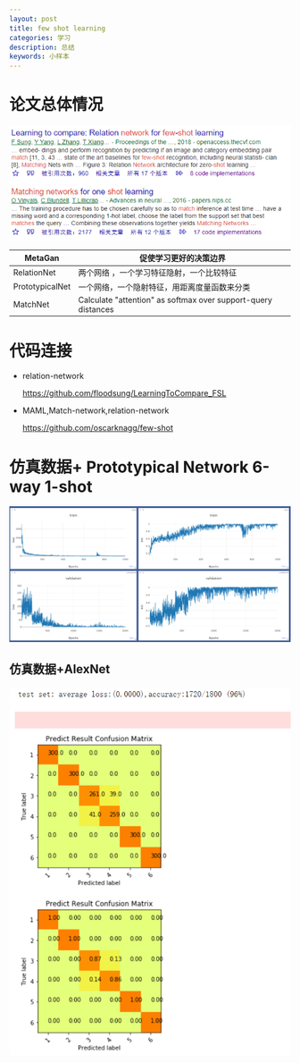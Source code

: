 ```yaml
---
layout: post
title: few shot learning
categories: 学习
description: 总结
keywords: 小样本
---
```


<head>
    <script src="https://cdn.mathjax.org/mathjax/latest/MathJax.js?config=TeX-AMS-MML_HTMLorMML" type="text/javascript"></script>
    <script type="text/x-mathjax-config">
        MathJax.Hub.Config({
            tex2jax: {
            skipTags: ['script', 'noscript', 'style', 'textarea', 'pre'],
            inlineMath: [['$','$']]
            }
        });
    </script>
</head>

# 论文总体情况

![image-20201223071902751](../images/blog/image-20201223071902751.png)

| MetaGan         | 促使学习更好的决策边界                                       |
| --------------- | ------------------------------------------------------------ |
| RelationNet     | 两个网络 ，一个学习特征隐射，一个比较特征                    |
| PrototypicalNet | 一个网络，一个隐射特征，用距离度量函数来分类                 |
| MatchNet        | Calculate "attention" as softmax over support-query distances |



# 代码连接

* relation-network

  https://github.com/floodsung/LearningToCompare_FSL

* MAML,Match-network,relation-network

  https://github.com/oscarknagg/few-shot

# 仿真数据+ Prototypical Network 6-way 1-shot

![image-20201224105127197](../images/blog/image-20201224105127197.png)

## 仿真数据+AlexNet

![image-20201224105829006](../images/blog/image-20201224105829006.png)